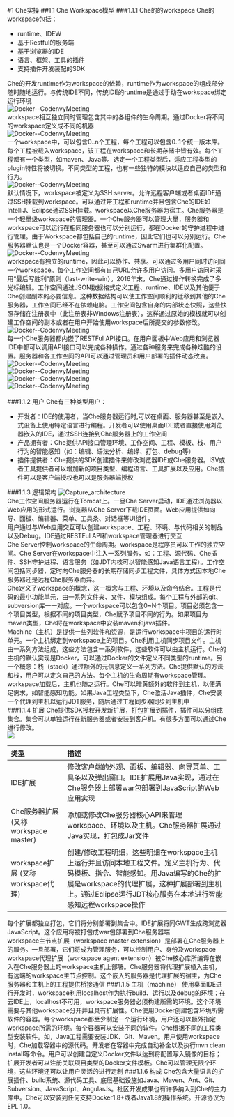 #1 Che实操
##1.1 Che Workspace模型
###1.1.1 Che的的workspace
Che的workspace包括：  
- runtime、IDEW  
- 基于Restful的服务端  
- 基于浏览器的IDE  
- 语言、框架、工具的插件  
- 支持插件开发装配的SDK  

Che的开发runtime作为workspace的依赖，runtime作为workspace的组成部分随时随地运行。与传统IDE不同，传统IDE的runtime是通过手动在workspace绑定运行环境  
![Docker--CodenvyMeeting](./images/Docker--CodenvyMeeting.png)  
workspace相互独立同时管理包含其中的各组件的生命周期。通过Docker将不同的workspace定义成不同的机器<br/>
![Docker--CodenvyMeeting](./images/Docker--CodenvyMeeting(2).png)  
一个workspace中，可以包含0..n个工程，每个工程可以包含0..1个统一版本库。每个工程被载入workspace，该工程在workspace和长期存储中皆有效。每个工程都有一个类型，如maven、Java等。选定一个工程类型后，适应工程类型的plugin特性将被切换。不同类型的工程，也有一些独特的模块以适应自己的类型和行为。  
  ![Docker--CodenvyMeeting](./images/Docker--CodenvyMeeting(4).png)  
默认情况下，workspace被定义为SSH server。允许远程客户端或者桌面IDE通过SSH挂载到workspace。可以通过带工程和runtime并且包含Che的IDE如IntelliJ、Eclipse通过SSH挂载。workspace以Che服务器为宿主。Che服务器是一个轻量级workspace的管理器。一个Che服务器可以管理大量，服务器和workspace可以运行在相同服务器也可以分别运行，都在Docker的守护进程中进行管理。由于Workspace都包括自己的runtime，因此它们也可以分别运行。Che服务器默认也是一个Docker容器，甚至可以通过Swarm进行集群化配置。    
![Docker--CodenvyMeeting](./images/Docker--CodenvyMeeting(6).png)  
workspace有独立的runtime，因此可以协作、共享。可以通过多用户同时访问同一个workspace。每个工作空间都有自己URL允许多用户访问。多用户访问时采用“最后写胜利”原则（last-write-win）。2016年末，Che通过操作转换完成了多光标编辑。工作空间通过JSON数据格式定义工程、runtime、IDE以及其他便于Che创建副本的必要信息。这种数据结构可以使工作空间顺利的迁移到其他的Che服务器，工作空间已经不在依赖电脑。工作空间包含自身的内部状态快照，这些快照存储在注册表中（此注册表非Windows注册表），这样通过原始的模板就可以创建工作空间的副本或者在用户开始使用workspace后所提交的参数修改。  
![Docker--CodenvyMeeting](./images/Docker--CodenvyMeeting(8).png)<br/>
每一个Che服务器都内嵌了RESTFul API接口。在用户面板中Web应用和浏览器IDE中都可以调用API接口可以完成各种操作。通过各种服务来完成各种炫酷的设置。服务器和各工作空间的API可以通过管理员和用户部署的插件动态改变。<br/>
![Docker--CodenvyMeeting](./images/Docker--CodenvyMeeting(1).png)<br/>
![Docker--CodenvyMeeting](./images/Docker--CodenvyMeeting(3).png)<br/>
![Docker--CodenvyMeeting](./images/Docker--CodenvyMeeting(5).png)<br/>
![Docker--CodenvyMeeting](./images/Docker--CodenvyMeeting(7).png)<br/>
<br/>
###1.1.2 用户
Che有三种类型用户：<br/>


- 开发者：IDE的使用者，当Che服务器运行时,可以在桌面、服务器甚至是嵌入式设备上使用特定语言进行编程。开发者可以使用桌面IDE或者直接使用浏览器嵌入的IDE，通过SSH连接到Che服务器上的工作空间
- 产品拥有者：Che提供API接口管理环境、工作空间、工程、模板、栈、用户行为的智能感知（如：编辑、语法分析、编译、打包、debug等）
- 插件提供者：Che提供的SDK创建插件来修改浏览器IDE或Che服务器。ISV或者工具提供者可以增加新的项目类型、编程语言、工具扩展以及应用。Che插件可以是客户端授权也可以是服务器端授权

###1.1.3 逻辑架构
![Capture_architecture](./images/Capture_architecture.PNG)<br/>
Che工作空间服务器运行在Tomcat上。一旦Che Server启动，IDE通过浏览器以Web应用的形式运行。浏览器从Che Server下载IDE页面。Web应用提供如向导、面板、编辑器、菜单、工具条、对话框等UI组件。<br/>
用户通过与Web应用交互可以创建workspace、工程、环境、与代码相关的制品以及Debug。IDE通过RESTFul API和workspace管理器进行交互<br/>
Che Server控制workspace的生命周期。workspace是程序员可以工作的独立空间。Che Server在workspace中注入一系列服务，如：工程、源代码、Che插件、SSH守护进程、语言服务（如JDT内核可以智能感知Java语言工程）。工作空间包括同步器，定时向Che服务器的长期存储同步工程文件，具体方式因本地Che服务器还是远程Che服务器而异。<br/>
Che定义了workspace的概念，这一概念与工程、环境以及命令结合。工程是代码的最小功能单元，由一系列文件夹、文件、模块组成。每个工程与外部的git、subversion库一一对应。一个workspace可以包含0~N个项目。项目必须包含一个项目类型，根据不同的项目类型，Che赋予项目不同的行为。如果项目为maven类型，Che将在workspace中安装maven和java插件。<br/>
Machine（主机）是提供一些列软件和资源，是运行workspace中项目的运行时单元。一个主机绑定到workspace上的项目。Che利用主机同步项目文件。主机由一系列方法组成，这些方法包含一系列软件，这些软件可以由主机运行。Che的主机的默认实现是Docker，可以通过Docker的文件定义不同类型的runtime。另一个概念：栈（stack）通过额外的元信息定义一系列方法。Che提供默认的方法和栈，用户可以定义自己的方法。每个主机的生命周期有workspace管理。workspace加载后，主机也随之运行。Che可以暗黄额外的软件到主机，以便满足需求，如智能感知功能。如果Java工程类型下，Che激活Java插件，Che安装一个代理到主机以运行JDT服务，随后通过工程同步器同步到主机中<br/>
###1.1.4 扩展
Che提供SDK授权开发新扩展，打包扩展到插件，插件可以分组成集合。集合可以单独运行在新服务器或者安装到客户机。有很多方面可以通过Che进行修改。<br>
![](./images/Extensibility.PNG)<br/>

|类型|描述|
|:--|:--|
|IDE扩展|修改客户端的外观、面板、编辑器、向导菜单、工具条以及弹出窗口。IDE扩展用Java实现，通过在Che服务器上部署war包部署到JavaScript的Web应用实现|
|Che服务器扩展 (又称workspace master)|添加或修改Che服务器核心API来管理workspace、环境以及主机。Che服务器扩展通过Java实现，打包成Jar文件|
|workspace扩展 (又称workspace代理)|创建/修改工程明细，这些明细在workspace主机上运行并且访问本地工程文件。定义主机行为、代码模板、指令、智能感知。用Java编写的Che的扩展是workspace的代理扩展，这种扩展部署到主机上。通过Eclipse运行JDT核心服务在本地进行智能感知远程workspace操作|
每个扩展都独立打包，它们将分别部署到集合中。IDE扩展将同GWT生成跨浏览器JavaScript。这个应用将被打包成war包部署到Che服务器端<br/>
workspace主节点扩展（workspace master extension）是部署在Che服务器上的服务。一旦部署，它们将成为管理服务，可以控制用户、身份及workspace<br/>
workspace代理扩展（workspace agent extension）被Che核心库所编译在嵌入在Che服务器上的workspace主机上部署。Che服务器将代理扩展植入主机，有远端的workspace主节点控制。这个嵌入的服务器是代理扩展的宿主，为Che服务器和主机上的工程提供桥接通信
###1.1.5 主机（machine）
使用桌面IDE进行开发时，workspace利用localhost作为执行build、运行以及debug的环境；在云IDE上，localhost不可用，workspace服务器必须构建所需的环境。这个环境需要与其他workspace分开并且具有扩展性。Che使用Docker创建包含环境所需软件的容器。每个workspace都至少制定一个运行环境，用户还可以额外指定workspace所需的环境。每个容器可以安装不同的软件。Che根据不同的工程类型安装软件。如，Java工程需要安装JDK、Git、Maven。用户使用workspace时，Che加载容器中的源代码。开发者在容器中完成自动补全以及执行mvn clean install等命令。用户可以创建自定义Docker文件以达到将配置写入镜像的目标；扩展开发者可以注册关联项目类型的Docker文件模板。Che可以管理无限个环境，这些环境还可以让用户灵活的进行定制
###1.1.6 构成
Che包含大量语言的扩展插件、build系统、源代码工具、底层基础设施如Java、Maven、Ant、Git、Subversion、JavaScript、AngularJs。社区开发成果也有许多纳入到Che的主力库中。Che可以安装到任何支持Docker1.8+或者Java1.8的操作系统。开源协议为EPL 1.0。






